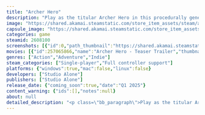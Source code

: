 ```yaml
---
title: "Archer Hero"
description: "Play as the titular Archer Hero in this procedurally generated roguelike, as he sets off to climb the mysterious tower that suddenly appeared one day. Conquer the numerous floors, defeat the monsters that lurk in the shadows and solve the puzzles of this enigmatic tower."
image: "https://shared.akamai.steamstatic.com/store_item_assets/steam/apps/2608100/header.jpg?t=1732293399"
capsule_image: "https://shared.akamai.steamstatic.com/store_item_assets/steam/apps/2608100/6e37d78bc36c5c43b0152bb533d1e9e6eff83bbc/capsule_231x87.jpg?t=1732293399"
categories: game
steamid: 2608100
screenshots: [{"id":0,"path_thumbnail":"https://shared.akamai.steamstatic.com/store_item_assets/steam/apps/2608100/ss_8a6e755b7c2028e5ad841dff7d7c2f3eab8b9da9.600x338.jpg?t=1732293399","path_full":"https://shared.akamai.steamstatic.com/store_item_assets/steam/apps/2608100/ss_8a6e755b7c2028e5ad841dff7d7c2f3eab8b9da9.1920x1080.jpg?t=1732293399"},{"id":1,"path_thumbnail":"https://shared.akamai.steamstatic.com/store_item_assets/steam/apps/2608100/ss_35c6440df91dc705bd8ffc9651f8b4f5acc57412.600x338.jpg?t=1732293399","path_full":"https://shared.akamai.steamstatic.com/store_item_assets/steam/apps/2608100/ss_35c6440df91dc705bd8ffc9651f8b4f5acc57412.1920x1080.jpg?t=1732293399"},{"id":2,"path_thumbnail":"https://shared.akamai.steamstatic.com/store_item_assets/steam/apps/2608100/ss_51f9652ba5797b1ef50d8806d9952cfd85e0fa25.600x338.jpg?t=1732293399","path_full":"https://shared.akamai.steamstatic.com/store_item_assets/steam/apps/2608100/ss_51f9652ba5797b1ef50d8806d9952cfd85e0fa25.1920x1080.jpg?t=1732293399"},{"id":3,"path_thumbnail":"https://shared.akamai.steamstatic.com/store_item_assets/steam/apps/2608100/ss_6641ff2e32f6d789afce59b4e5ab66cddc97a9a8.600x338.jpg?t=1732293399","path_full":"https://shared.akamai.steamstatic.com/store_item_assets/steam/apps/2608100/ss_6641ff2e32f6d789afce59b4e5ab66cddc97a9a8.1920x1080.jpg?t=1732293399"},{"id":4,"path_thumbnail":"https://shared.akamai.steamstatic.com/store_item_assets/steam/apps/2608100/ss_5afc8dbd4bcb871a15ddb4faddab125281844743.600x338.jpg?t=1732293399","path_full":"https://shared.akamai.steamstatic.com/store_item_assets/steam/apps/2608100/ss_5afc8dbd4bcb871a15ddb4faddab125281844743.1920x1080.jpg?t=1732293399"},{"id":5,"path_thumbnail":"https://shared.akamai.steamstatic.com/store_item_assets/steam/apps/2608100/ss_4bac5fba41e0b0da43d266355b94dc27430c95a6.600x338.jpg?t=1732293399","path_full":"https://shared.akamai.steamstatic.com/store_item_assets/steam/apps/2608100/ss_4bac5fba41e0b0da43d266355b94dc27430c95a6.1920x1080.jpg?t=1732293399"},{"id":6,"path_thumbnail":"https://shared.akamai.steamstatic.com/store_item_assets/steam/apps/2608100/ss_a6077a7ec80d2e4f6bc389469f25c185bf8f951c.600x338.jpg?t=1732293399","path_full":"https://shared.akamai.steamstatic.com/store_item_assets/steam/apps/2608100/ss_a6077a7ec80d2e4f6bc389469f25c185bf8f951c.1920x1080.jpg?t=1732293399"},{"id":7,"path_thumbnail":"https://shared.akamai.steamstatic.com/store_item_assets/steam/apps/2608100/ss_72876232f385e29c9af8eb18783294b6cee63091.600x338.jpg?t=1732293399","path_full":"https://shared.akamai.steamstatic.com/store_item_assets/steam/apps/2608100/ss_72876232f385e29c9af8eb18783294b6cee63091.1920x1080.jpg?t=1732293399"},{"id":8,"path_thumbnail":"https://shared.akamai.steamstatic.com/store_item_assets/steam/apps/2608100/ss_d75475455a82bd6aabac165294b1ab24782e1844.600x338.jpg?t=1732293399","path_full":"https://shared.akamai.steamstatic.com/store_item_assets/steam/apps/2608100/ss_d75475455a82bd6aabac165294b1ab24782e1844.1920x1080.jpg?t=1732293399"}]
movies: [{"id":257065866,"name":"Archer Hero - Teaser Trailer","thumbnail":"https://shared.akamai.steamstatic.com/store_item_assets/steam/apps/257065866/f2cf5ebe64583627cafaab82d1b7873c09b95a72/movie_600x337.jpg?t=1729094736","webm":{"480":"http://video.akamai.steamstatic.com/store_trailers/257065866/movie480_vp9.webm?t=1729094736","max":"http://video.akamai.steamstatic.com/store_trailers/257065866/movie_max_vp9.webm?t=1729094736"},"mp4":{"480":"http://video.akamai.steamstatic.com/store_trailers/257065866/movie480.mp4?t=1729094736","max":"http://video.akamai.steamstatic.com/store_trailers/257065866/movie_max.mp4?t=1729094736"},"highlight":true}]
genres: ["Action","Adventure","Indie"]
steam_categories: ["Single-player","Full controller support"]
platforms: {"windows":true,"mac":false,"linux":false}
developers: ["Studio Alone"]
publishers: ["Studio Alone"]
release_date: {"coming_soon":true,"date":"Q1 2025"}
content_warning: {"ids":[],"notes":null}
about: null
detailed_description: "<p class=\"bb_paragraph\">Play as the titular Archer Hero as he sets off to climb the mysterious tower that suddenly appeared one day. Conquer the procedurally genereated floors, defeat the monsters that lurk in the shadows and solve the puzzles of this enigmatic tower. Loot the tower as you climb to strengthen your abilities and take on tougher and tougher monsters. Can you reach the top, and uncover the secret origin of the tower?</p><p class=\"bb_paragraph\"></p><p class=\"bb_paragraph\"><img class=\"bb_img\" src=\"https://shared.akamai.steamstatic.com/store_item_assets/steam/apps/2608100/extras/General_Gif.gif?t=1732293399\" /> </p><h2 class=\"bb_tag\">Features</h2><ul class=\"bb_ul\"><li><p class=\"bb_paragraph\">Procedurally generated floors, leading to a different experience each playthrough.</p></li><li><p class=\"bb_paragraph\">Puzzle rooms containing floor tile puzzles, numbered orb puzzles, and more.</p></li><li><p class=\"bb_paragraph\">Variety of items that can strengthen the Archer Hero in numerous ways.</p></li><li><p class=\"bb_paragraph\">Large cast of enemies designed to match the theme of each floor.</p></li><li><p class=\"bb_paragraph\">Multitude of bosses and mini-bosses.</p></li><li><p class=\"bb_paragraph\">Secret end-game content.</p></li></ul>"
---
```


